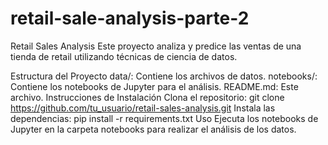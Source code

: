 # retail-sale-analysis-parte-2
Retail Sales Analysis
Este proyecto analiza y predice las ventas de una tienda de retail utilizando técnicas de ciencia de datos.

Estructura del Proyecto
data/: Contiene los archivos de datos.
notebooks/: Contiene los notebooks de Jupyter para el análisis.
README.md: Este archivo.
Instrucciones de Instalación
Clona el repositorio: git clone https://github.com/tu_usuario/retail-sales-analysis.git
Instala las dependencias: pip install -r requirements.txt
Uso
Ejecuta los notebooks de Jupyter en la carpeta notebooks para realizar el análisis de los datos.

